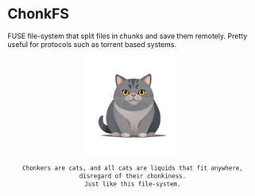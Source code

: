 # ChonkFS

FUSE file-system that split files in chunks and save them remotely.
Pretty useful for protocols such as torrent based systems. 

<center>
    <img src="./assets/chonker.png" alt="avatar" width="200"/>


    Chonkers are cats, and all cats are liquids that fit anywhere, disregard of their chonkiness.
    Just like this file-system.
</center>

